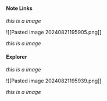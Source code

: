 #### Note Links
*this is a image*

![[Pasted image 20240821195905.png]]

*this is a image*

#### Explorer
*this is a image*

![[Pasted image 20240821195939.png]]

*this is a image*

